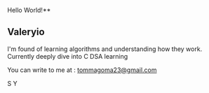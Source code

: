 Hello World!**

## Valeryio

I'm found of learning algorithms and understanding how they work.
Currently deeply dive into C DSA learning

You can write to me at : tommagoma23@gmail.com

S Y

<!---
Valeryio/Valeryio is a ✨ special ✨ repository because its `README.md` (this file) appears on your GitHub profile.
You can click the Preview link to take a look at your changes.
--->
